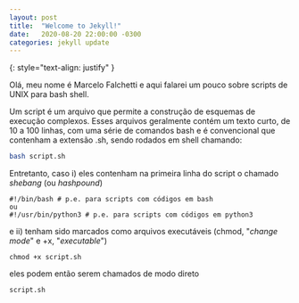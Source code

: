 ```yaml
---
layout: post
title:  "Welcome to Jekyll!"
date:   2020-08-20 22:00:00 -0300
categories: jekyll update
---
```

{: style="text-align: justify" }

Olá, meu nome é Marcelo Falchetti e aqui falarei um pouco sobre scripts de UNIX para bash shell. 

Um script é um arquivo que permite a construção de esquemas de execução complexos. Esses arquivos geralmente contém um texto curto, de 10 a 100 linhas, com uma série de comandos bash e é convencional que contenham a extensão .sh, sendo rodados em shell chamando:

```sh 
bash script.sh
```

Entretanto, caso i) eles contenham na primeira linha do script o chamado *shebang* (ou *hashpound*) 

<pre><code>#!/bin/bash # p.e. para scripts com códigos em bash
ou 
#!/usr/bin/python3 # p.e. para scripts com códigos em python3
</code></pre>

e ii) tenham sido marcados como arquivos executáveis (chmod, "*change mode*" e +x, "*executable*")

<pre><code>chmod +x script.sh
</code></pre>

eles podem então serem chamados de modo direto 

<pre><code>script.sh
</code></pre>
